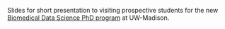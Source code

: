 Slides for short presentation to visiting prospective students for the
new [Biomedical Data Science PhD program](https://bit.ly/MadBDS) at
UW-Madison.
